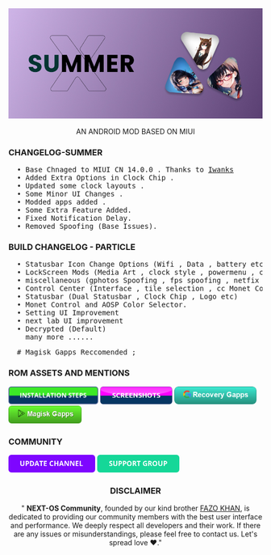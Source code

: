 <div align="center" >
  <img  src="https://raw.githubusercontent.com/darksky4you/NEXT_PARTICLE_PROJECT/main/DATABASE/assets/summer_banner.jpg"  />
  <p>AN ANDROID MOD BASED ON MIUI</p>
</div>
<h3>CHANGELOG-SUMMER</h3>
<pre>
  • Base Chnaged to MIUI CN 14.0.0 . Thanks to <a href="https://t.me/SiaNjirr">Iwanks</a>
  • Added Extra Options in Clock Chip .
  • Updated some clock layouts .
  • Some Minor UI Changes .
  • Modded apps added .
  • Some Extra Feature Added.
  • Fixed Notification Delay.
  • Removed Spoofing (Base Issues).
</pre>


<h3>BUILD CHANGELOG - PARTICLE</h3>
<pre>
  • Statusbar Icon Change Options (Wifi , Data , battery etc)
  • LockScreen Mods (Media Art , clock style , powermenu , charge animations etc)
  • miscellaneous (gphotos Spoofing , fps spoofing , netfix spoofing , servers etc )
  • Control Center (Interface , tile selection , cc Monet Control etc)
  • Statusbar (Dual Statusbar , Clock Chip , Logo etc)
  • Monet Control and AOSP Color Selector.
  • Setting UI Improvement
  • next lab UI improvement 
  • Decrypted (Default)
    many more ......
</pre>
<pre>
  # Magisk Gapps Reccomended ;
</pre>

<h3>ROM ASSETS AND MENTIONS</h3>

<a href="https://telegra.ph/NEXT-OS---FLASHING-STEPS-02-26"><img  height="35" src="https://raw.githubusercontent.com/darksky4you/NEXT_PARTICLE_PROJECT/main/DATABASE/assets/button_installation-steps.png"  /></a>
<a href="https://t.me/SSgroupRN11"><img  height="35" src="https://raw.githubusercontent.com/darksky4you/NEXT_PARTICLE_PROJECT/main/DATABASE/assets/button_screenshots.png"  /></a>
<a href="https://drive.google.com/file/d/1-2z2QGb98SnVotVacQc6Fp-AOPHgjmMG/view?usp=drivesdk"><img  height="35" src="https://raw.githubusercontent.com/darksky4you/NEXT_PARTICLE_PROJECT/main/DATABASE/assets/gapps_button.png"  /></a>
<a href="https://www.pling.com/p/2119773/"><img  height="35" src="https://raw.githubusercontent.com/darksky4you/NEXT_PARTICLE_PROJECT/main/DATABASE/assets/magisk_gapps_button.png"  /></a>


<h3>COMMUNITY</h3>

<a href="https://t.me/RedmiN11Pak"><img  height="35" src="https://raw.githubusercontent.com/darksky4you/NEXT_PARTICLE_PROJECT/main/DATABASE/assets/button_update-channel.png"  /></a>
<a href="https://t.me/nextosmerlinx"><img  height="35" src="https://raw.githubusercontent.com/darksky4you/NEXT_PARTICLE_PROJECT/main/DATABASE/assets/button_support-group.png"  /></a>


<h3 align="center" >DISCLAIMER</h3>
<p align="center">" <b>NEXT-OS Community</b>, founded by our kind brother <a href="https://t.me/Fazokhan">FAZO KHAN</a>, is dedicated to providing our community members with the best user interface and performance. We deeply respect all developers and their work. If there are any issues or misunderstandings, please feel free to contact us. Let's spread love ❤️."




</p>



